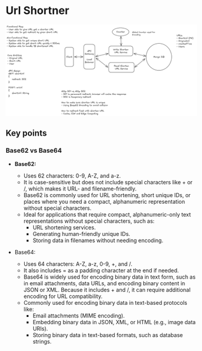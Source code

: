 # Url Shortner
![Url Shortner Architecture](https://github.com/Just4Training/CrackingTechInterviews/blob/main/System%20Design/Url/Url%20Shortner.png?raw=true)

## Key points

### Base62 vs Base64
- **Base62:**
    - Uses 62 characters: 0-9, A-Z, and a-z.
    - It is case-sensitive but does not include special characters like + or /, which makes it URL- and filename-friendly.
    - Base62 is commonly used for URL shortening, short unique IDs, or places where you need a compact, alphanumeric representation without special characters.
    - Ideal for applications that require compact, alphanumeric-only text representations without special characters, such as:
        - URL shortening services.
        - Generating human-friendly unique IDs.
        - Storing data in filenames without needing encoding.

- Base64:
    - Uses 64 characters: A-Z, a-z, 0-9, +, and /.
    - It also includes = as a padding character at the end if needed.
    - Base64 is widely used for encoding binary data in text form, such as in email attachments, data URLs, and encoding binary content in JSON or XML. Because it includes + and /, it can require additional encoding for URL compatibility.
    - Commonly used for encoding binary data in text-based protocols like:
        - Email attachments (MIME encoding).
        - Embedding binary data in JSON, XML, or HTML (e.g., image data URIs).
        - Storing binary data in text-based formats, such as database strings.
